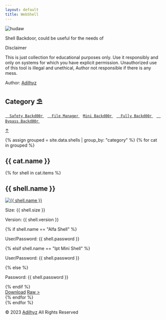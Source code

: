 ```yaml
---
layout: default
title: WebShell
---
```


<!-- # [WebShell](https://adilhyz.github.io/WebShell) -->

<a id="top"></a>

![hudaw](https://adilhyz.github.io/WebShell/screenshot.png)

Shell Backdoor, could be useful for the needs of

<span> Disclaimer </span>
 
<p class="text">This is just collection for educational purposes only. Use it responsibly and only on systems for which you have explicit permission. Unauthorized use of this tool is illegal and unethical, Author not responsible if there is any mess.</p>

Author: [Adilhyz](https://adilhyz.github.io)


## **Category ⛱**

[ `Safety Backd00r` ](#safety-backd00r)&ensp;
[ `File Manager` ](#file-manager)&ensp;
[ `Mini Backd00r` ](#mini-backd00r)&ensp;
[ `Fully Backd00r` ](#fully-backd00r)&ensp;
[ `Bypass Backd00r` ](#bypass-backd00r)&ensp;

<a href="#top" id="toTopBtn" class="toptop">↑</a>


{% assign grouped = site.data.shells | group_by: "category" %}
{% for cat in grouped %}
  <h2 class="name" id="{{ cat.name | slugify }}">{{ cat.name }}</h2>
  <div class="shell-container">
    {% for shell in cat.items %}
      <div class="shell-card">
        <h2 class="name">{{ shell.name }}</h2>
        <a href="{{ shell.image }}"><img src="{{ shell.image }}" alt="{{ shell.name }}"></a>
        <div class="info">
          <p class="size">Size: {{ shell.size }}</p>
          <p>Version: {{ shell.version }}</p>
          {% if shell.name == "Alfa Shell" %}
            <p>User/Password: {{ shell.password }}</p>
          {% elsif shell.name == "Ipt Mini Shell" %}
            <p>User/Password: {{ shell.password }}</p>
          {% else %}
            <p>Password: {{ shell.password }}</p>
          {% endif %}
        </div>
        <a href="{{ shell.download }}">Download</a>
        <a href="{{ shell.raw }}">Raw &gt;</a>
      </div>
    {% endfor %}
  </div>
{% endfor %}

<span class="footer">© 2023 <a href="/">Adilhyz</a> All Rights Reserved</span>